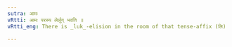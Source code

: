 ```yaml
---
sutra: आमः
vRtti: आमः परस्य लेर्लुग् भवति ॥
vRtti_eng: There is _luk_-elision in the room of that tense-affix (लि) which comes after आम् of the Perfect.

---
```

